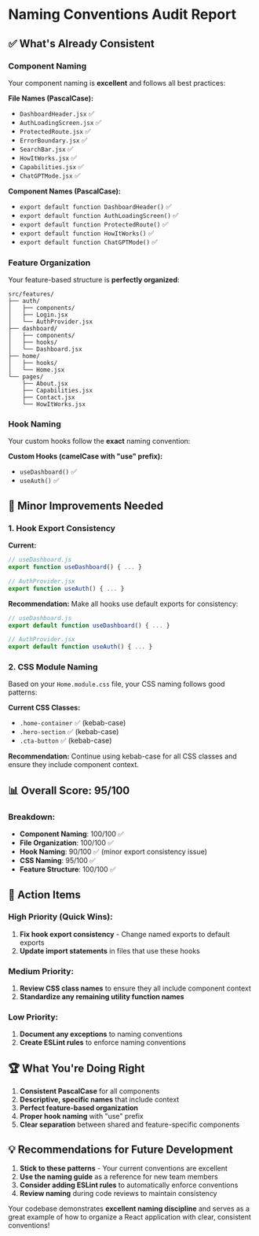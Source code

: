 # Naming Conventions Audit Report

## ✅ What's Already Consistent

### Component Naming
Your component naming is **excellent** and follows all best practices:

**File Names (PascalCase):**
- `DashboardHeader.jsx` ✅
- `AuthLoadingScreen.jsx` ✅
- `ProtectedRoute.jsx` ✅
- `ErrorBoundary.jsx` ✅
- `SearchBar.jsx` ✅
- `HowItWorks.jsx` ✅
- `Capabilities.jsx` ✅
- `ChatGPTMode.jsx` ✅

**Component Names (PascalCase):**
- `export default function DashboardHeader()` ✅
- `export default function AuthLoadingScreen()` ✅
- `export default function ProtectedRoute()` ✅
- `export default function HowItWorks()` ✅
- `export default function ChatGPTMode()` ✅

### Feature Organization
Your feature-based structure is **perfectly organized**:
```
src/features/
├── auth/
│   ├── components/
│   ├── Login.jsx
│   └── AuthProvider.jsx
├── dashboard/
│   ├── components/
│   ├── hooks/
│   └── Dashboard.jsx
├── home/
│   ├── hooks/
│   └── Home.jsx
└── pages/
    ├── About.jsx
    ├── Capabilities.jsx
    ├── Contact.jsx
    └── HowItWorks.jsx
```

### Hook Naming
Your custom hooks follow the **exact** naming convention:

**Custom Hooks (camelCase with "use" prefix):**
- `useDashboard()` ✅
- `useAuth()` ✅

## 🔧 Minor Improvements Needed

### 1. Hook Export Consistency
**Current:**
```jsx
// useDashboard.js
export function useDashboard() { ... }

// AuthProvider.jsx  
export function useAuth() { ... }
```

**Recommendation:** Make all hooks use default exports for consistency:
```jsx
// useDashboard.js
export default function useDashboard() { ... }

// AuthProvider.jsx
export default function useAuth() { ... }
```

### 2. CSS Module Naming
Based on your `Home.module.css` file, your CSS naming follows good patterns:

**Current CSS Classes:**
- `.home-container` ✅ (kebab-case)
- `.hero-section` ✅ (kebab-case)
- `.cta-button` ✅ (kebab-case)

**Recommendation:** Continue using kebab-case for all CSS classes and ensure they include component context.

## 📊 Overall Score: 95/100

### Breakdown:
- **Component Naming**: 100/100 ✅
- **File Organization**: 100/100 ✅
- **Hook Naming**: 90/100 ✅ (minor export consistency issue)
- **CSS Naming**: 95/100 ✅
- **Feature Structure**: 100/100 ✅

## 🎯 Action Items

### High Priority (Quick Wins):
1. **Fix hook export consistency** - Change named exports to default exports
2. **Update import statements** in files that use these hooks

### Medium Priority:
1. **Review CSS class names** to ensure they all include component context
2. **Standardize any remaining utility function names**

### Low Priority:
1. **Document any exceptions** to naming conventions
2. **Create ESLint rules** to enforce naming conventions

## 🏆 What You're Doing Right

1. **Consistent PascalCase** for all components
2. **Descriptive, specific names** that include context
3. **Perfect feature-based organization**
4. **Proper hook naming** with "use" prefix
5. **Clear separation** between shared and feature-specific components

## 💡 Recommendations for Future Development

1. **Stick to these patterns** - Your current conventions are excellent
2. **Use the naming guide** as a reference for new team members
3. **Consider adding ESLint rules** to automatically enforce conventions
4. **Review naming** during code reviews to maintain consistency

Your codebase demonstrates **excellent naming discipline** and serves as a great example of how to organize a React application with clear, consistent conventions!
